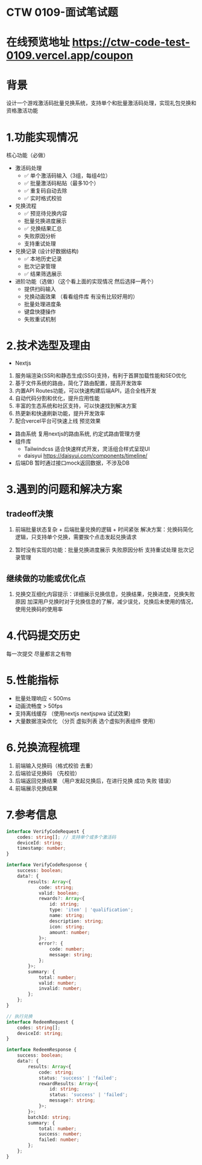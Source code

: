 # CTW 0109-面试笔试题
# 在线预览地址 https://ctw-code-test-0109.vercel.app/coupon
# 背景
设计一个游戏激活码批量兑换系统，支持单个和批量激活码处理，实现礼包兑换和资格激活功能
# 1.功能实现情况
核心功能（必做）
- 激活码处理
    - ✅ 单个激活码输入（3组，每组4位）
    - ✅ 批量激活码粘贴（最多10个）
    - ✅ 重复码自动去除
    - ✅ 实时格式校验
- 兑换流程
    - ✅ 预览待兑换内容
    - 批量兑换进度展示
    - ✅ 兑换结果汇总
    - 失败原因分析
    - 支持重试处理
- 兑换记录 (设计好数据结构)
    - ✅ 本地历史记录
    - 批次记录管理
    - ✅ 结果筛选展示
- 进阶功能（选做）（这个看上面的实现情况 然后选择一两个）
    - 提供扫码输入
    - 兑换动画效果 （看看组件库 有没有比较好用的）
    - 批量处理进度条
    - 键盘快捷操作
    - 失败重试机制
    
# 2.技术选型及理由
- Nextjs
1. 服务端渲染(SSR)和静态生成(SSG)支持，有利于首屏加载性能和SEO优化
2. 基于文件系统的路由，简化了路由配置，提高开发效率
3. 内置API Routes功能，可以快速构建后端API，适合全栈开发
4. 自动代码分割和优化，提升应用性能
5. 丰富的生态系统和社区支持，可以快速找到解决方案
6. 热更新和快速刷新功能，提升开发效率
7. 配合vercel平台可快速上线 预览效果
- 路由系统
复用nextjs的路由系统, 约定式路由管理方便
- 组件库
    - Tailwindcss 适合快速样式开发，灵活组合样式呈现UI
    - daisyui https://daisyui.com/components/timeline/
- 后端DB
暂时通过接口mock返回数据，不涉及DB

# 3.遇到的问题和解决方案
## tradeoff决策
1. 前端批量状态复杂 + 后端批量兑换的逻辑 + 时间紧张
解决方案：兑换码简化逻辑，只支持单个兑换，需要挨个点击发起兑换请求

2. 暂时没有实现的功能：批量兑换进度展示 失败原因分析 支持重试处理 批次记录管理


## 继续做的功能或优化点
1. 兑换交互细化内容提示：详细展示兑换信息，兑换结果，兑换进度，兑换失败原因
加深用户兑换时对于兑换信息的了解，减少误兑，兑换后未使用的情况，使用兑换码的使用率



# 4.代码提交历史
每一次提交 尽量都言之有物

# 5.性能指标
- 批量处理响应 < 500ms
- 动画流畅度 > 50fps
- 支持离线缓存 （使用nextjs nextjspwa 试试效果)
- 大量数据渲染优化 （分页 虚拟列表 选个虚拟列表组件 使用）

# 6.兑换流程梳理
1. 前端输入兑换码（格式校验 去重）
2. 后端验证兑换码 （先校验）
3. 后端返回兑换结果 （用户发起兑换后，在进行兑换 成功 失败 错误）
4. 前端展示兑换结果

# 7.参考信息
```typescript
interface VerifyCodeRequest {
    codes: string[]; // 支持单个或多个激活码
    deviceId: string;
    timestamp: number;
}

interface VerifyCodeResponse {
    success: boolean;
    data?: {
        results: Array<{
            code: string;
            valid: boolean;
            rewards?: Array<{
                id: string;
                type: 'item' | 'qualification';
                name: string;
                description: string;
                icon: string;
                amount: number;
            }>;
            error?: {
                code: number;
                message: string;
            };
        }>;
        summary: {
            total: number;
            valid: number;
            invalid: number;
        };
    };
}

// 执行兑换
interface RedeemRequest {
    codes: string[];
    deviceId: string;
}

interface RedeemResponse {
    success: boolean;
    data?: {
        results: Array<{
            code: string;
            status: 'success' | 'failed';
            rewardResults: Array<{
                id: string;
                status: 'success' | 'failed';
                message?: string;
            }>;
        }>;
        batchId: string;
        summary: {
            total: number;
            success: number;
            failed: number;
        };
    };
}
```
